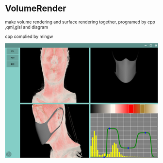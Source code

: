 # VolumeRender
make volume rendering and surface rendering together, programed by cpp ,qml,glsl and diagram

cpp complied by mingw


![图片](https://github.com/yaneJam/VolumeRender/raw/main/image/VolumeRender.png)